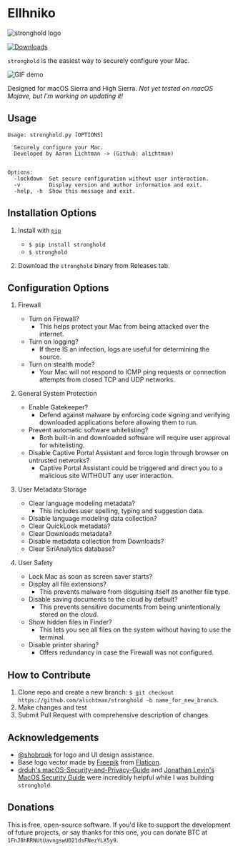 # Ellhniko

![stronghold logo](img/stronghold-logo-left.png)

[![Downloads](http://pepy.tech/badge/stronghold)](http://pepy.tech/count/stronghold)

`stronghold` is the easiest way to securely configure your Mac.

![GIF demo](img/demo.gif)

Designed for macOS Sierra and High Sierra. _Not yet tested on macOS Mojave, but I'm working on updating it!_

## **Usage**

```
Usage: stronghold.py [OPTIONS]

  Securely configure your Mac.
  Developed by Aaron Lichtman -> (Github: alichtman)


Options:
  -lockdown  Set secure configuration without user interaction.
  -v         Display version and author information and exit.
  -help, -h  Show this message and exit.
```

## **Installation Options**

1. Install with [`pip`](https://pypi.org/project/stronghold/)

   - `$ pip install stronghold`
   - `$ stronghold`

2. Download the `stronghold` binary from Releases tab.

## **Configuration Options**

1. Firewall

   - Turn on Firewall?
     - This helps protect your Mac from being attacked over the internet.
   - Turn on logging?
     - If there IS an infection, logs are useful for determining the source.
   - Turn on stealth mode?
     - Your Mac will not respond to ICMP ping requests or connection attempts from closed TCP and UDP networks.

2. General System Protection

   - Enable Gatekeeper?
     - Defend against malware by enforcing code signing and verifying downloaded applications before allowing them to run.
   - Prevent automatic software whitelisting?
     - Both built-in and downloaded software will require user approval for whitelisting.
   - Disable Captive Portal Assistant and force login through browser on untrusted networks?
     - Captive Portal Assistant could be triggered and direct you to a malicious site WITHOUT any user interaction.

3. User Metadata Storage

   - Clear language modeling metadata?
     - This includes user spelling, typing and suggestion data.
   - Disable language modeling data collection?
   - Clear QuickLook metadata?
   - Clear Downloads metadata?
   - Disable metadata collection from Downloads?
   - Clear SiriAnalytics database?

4. User Safety

   - Lock Mac as soon as screen saver starts?
   - Display all file extensions?
     - This prevents malware from disguising itself as another file type.
   - Disable saving documents to the cloud by default?
     - This prevents sensitive documents from being unintentionally stored on the cloud.
   - Show hidden files in Finder?
     - This lets you see all files on the system without having to use the terminal.
   - Disable printer sharing?
     - Offers redundancy in case the Firewall was not configured.

## **How to Contribute**

1. Clone repo and create a new branch: `$ git checkout https://github.com/alichtman/stronghold -b name_for_new_branch`.
2. Make changes and test
3. Submit Pull Request with comprehensive description of changes

## **Acknowledgements**

- [@shobrook](https://www.github.com/shobrook) for logo and UI design assistance.
- Base logo vector made by [Freepik](https://www.freepik.com/) from [Flaticon](www.flaticon.com).
- [drduh's macOS-Security-and-Privacy-Guide](https://github.com/drduh/macOS-Security-and-Privacy-Guide) and [Jonathan Levin's MacOS Security Guide](http://newosxbook.com/files/moxii3/AppendixA.pdf) were incredibly helpful while I was building `stronghold`.

## **Donations**

This is free, open-source software. If you'd like to support the development of future projects, or say thanks for this one, you can donate BTC at `1FnJ8hRRNUtUavngswUD21dsFNezYLX5y9`.
